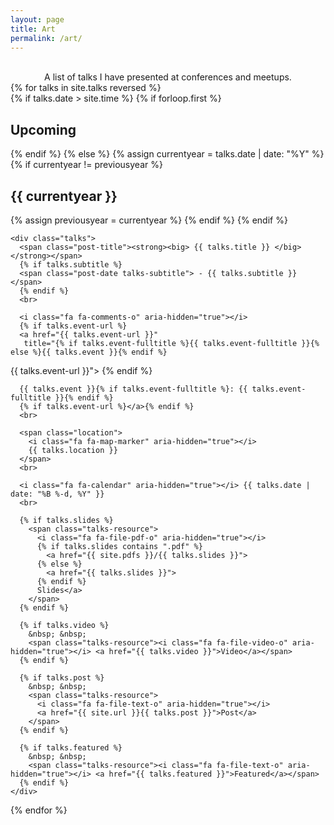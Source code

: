 ```yaml
---
layout: page
title: Art
permalink: /art/
---
```

<br>
<div align="center"> A list of talks I have presented at conferences and meetups. </div>

<div>
{% for talks in site.talks reversed %}
  <br>
  {% if talks.date > site.time %}
    {% if forloop.first %}
      <h2 class="talks-section" id="upcoming">Upcoming</h2>
    {% endif %}
  {% else %}
    {% assign currentyear = talks.date | date: "%Y" %}
    {% if currentyear != previousyear %}
      <h2 class="talks-section" id="y{{ talks.date | date: "%Y"}}">{{ currentyear }}</h2>
      {% assign previousyear = currentyear %}
    {% endif %}
  {% endif %}


    <div class="talks">
      <span class="post-title"><strong><big> {{ talks.title }} </big></strong></span>
      {% if talks.subtitle %}
      <span class="post-date talks-subtitle"> - {{ talks.subtitle }} </span>
      {% endif %}
      <br>

      <i class="fa fa-comments-o" aria-hidden="true"></i>
      {% if talks.event-url %}
      <a href="{{ talks.event-url }}"
       title="{% if talks.event-fulltitle %}{{ talks.event-fulltitle }}{% else %}{{ talks.event }}{% endif %}
{{ talks.event-url }}">
      {% endif %}

      {{ talks.event }}{% if talks.event-fulltitle %}: {{ talks.event-fulltitle }}{% endif %}
      {% if talks.event-url %}</a>{% endif %}
      <br>

      <span class="location">
        <i class="fa fa-map-marker" aria-hidden="true"></i>
        {{ talks.location }}
      </span>
      <br>

      <i class="fa fa-calendar" aria-hidden="true"></i> {{ talks.date | date: "%B %-d, %Y" }}
      <br>

      {% if talks.slides %}
        <span class="talks-resource">
          <i class="fa fa-file-pdf-o" aria-hidden="true"></i>
          {% if talks.slides contains ".pdf" %}
            <a href="{{ site.pdfs }}/{{ talks.slides }}">
          {% else %}
            <a href="{{ talks.slides }}">
          {% endif %}
          Slides</a>
        </span>
      {% endif %}
      
      {% if talks.video %}
        &nbsp; &nbsp;
        <span class="talks-resource"><i class="fa fa-file-video-o" aria-hidden="true"></i> <a href="{{ talks.video }}">Video</a></span>
      {% endif %}
      
      {% if talks.post %}
        &nbsp; &nbsp;
        <span class="talks-resource">
          <i class="fa fa-file-text-o" aria-hidden="true"></i>
          <a href="{{ site.url }}{{ talks.post }}">Post</a>
        </span>
      {% endif %}
  
      {% if talks.featured %}
        &nbsp; &nbsp;
        <span class="talks-resource"><i class="fa fa-file-text-o" aria-hidden="true"></i> <a href="{{ talks.featured }}">Featured</a></span>
      {% endif %}
    </div>
{% endfor %}
</div>

